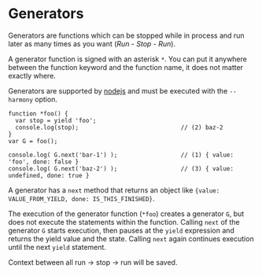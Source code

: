 # Generators

Generators are functions which can be stopped while in process and run later as many times as you want (_Run - Stop - Run_).

A generator function is signed with an asterisk `*`. You can put it anywhere between the function keyword and
the function name, it does not matter exactly where.

Generators are supported by [nodejs][1] and must be executed with the `--harmony` option.

    function *foo() {
      var stop = yield 'foo';
      console.log(stop);                             // (2) baz-2
    }
    var G = foo();

    console.log( G.next('bar-1') );                  // (1) { value: 'foo', done: false }
    console.log( G.next('baz-2') );                  // (3) { value: undefined, done: true }

A generator has a `next` method that returns an object like `{value: VALUE_FROM_YIELD, done:
IS_THIS_FINISHED}`.

The execution of the generator function (`*foo`) creates a generator `G`, but does not execute the statements
within the function.
Calling `next` of the generator `G` starts execution, then pauses at the `yield` expression and returns the
yield value and the state. Calling `next` again continues execution until the next `yield` statement.

Context between all run -> stop -> run will be saved.




[1]: http://nodejs.org
